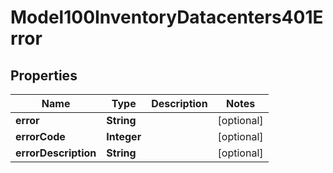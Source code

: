 
# Model100InventoryDatacenters401Error

## Properties
Name | Type | Description | Notes
------------ | ------------- | ------------- | -------------
**error** | **String** |  |  [optional]
**errorCode** | **Integer** |  |  [optional]
**errorDescription** | **String** |  |  [optional]



